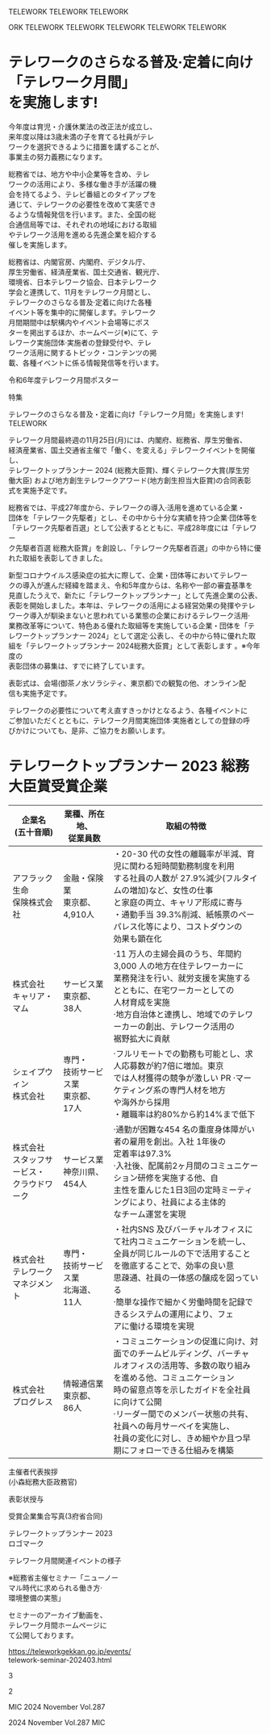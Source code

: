 TELEWORK TELEWORK TELEWORK

ORK TELEWORK TELEWORK TELEWORK TELEWORK TELEWORK

# テレワークのさらなる普及·定着に向け<br>「テレワーク月間」<br>を実施します\!

今年度は育児・介護休業法の改正法が成立し、<br>来年度以降は3歳未満の子を育てる社員がテレ<br>ワークを選択できるように措置を講ずることが、<br>事業主の努力義務になります。

総務省では、地方や中小企業等を含め、テレ<br>ワークの活用により、多様な働き手が活躍の機<br>会を持てるよう、テレビ番組とのタイアップを<br>通じて、テレワークの必要性を改めて実感でき<br>るような情報発信を行います。また、全国の総<br>合通信局等では、それぞれの地域における取組<br>やテレワーク活用を進める先進企業を紹介する<br>催しを実施します。

総務省は、内閣官房、内閣府、デジタル庁、<br>厚生労働省、経済産業省、国土交通省、観光庁、<br>環境省、日本テレワーク協会、日本テレワーク<br>学会と連携して、11月をテレワーク月間とし、<br>テレワークのさらなる普及·定着に向けた各種<br>イベント等を集中的に開催します。テレワーク<br>月間期間中は駅構内やイベント会場等にポス<br>ターを掲出するほか、ホームページ\(※\)にて、テ<br>レワーク実施団体·実施者の登録受付や、テレ<br>ワーク活用に関するトピック・コンテンツの掲<br>載、各種イベントに係る情報発信等を行います。

令和6年度テレワーク月間ポスター

特集

テレワークのさらなる普及・定着に向け「テレワーク月間」を実施します\! TELEWORK

テレワーク月間最終週の11月25日\(月\)には、内閣府、総務省、厚生労働省、<br>経済産業省、国土交通省主催で「働く、を変える」テレワークイベントを開催し、<br>テレワークトップランナー 2024 \(総務大臣賞\)、輝くテレワーク大賞\(厚生労<br>働大臣\) および地方創生テレワークアワード\(地方創生担当大臣賞\)の合同表彰<br>式を実施予定です。

総務省では、平成27年度から、テレワークの導入·活用を進めている企業・<br>団体を「テレワーク先駆者」とし、その中から十分な実績を持つ企業·団体等を<br>「テレワーク先駆者百選」として公表するとともに、平成28年度には「テレワー<br>ク先駆者百選 総務大臣賞」を創設し、「テレワーク先駆者百選」の中から特に優<br>れた取組を表彰してきました。

新型コロナウイルス感染症の拡大に際して、企業・団体等においてテレワー<br>クの導入が進んだ経緯を踏まえ、令和5年度からは、名称や一部の審査基準を<br>見直したうえで、新たに「テレワークトップランナー」として先進企業の公表、<br>表彰を開始しました。本年は、テレワークの活用による経営効果の発揮やテレ<br>ワーク導入が馴染まないと思われている業態の企業におけるテレワーク活用·<br>業務改革等について、特色ある優れた取組等を実施している企業・団体を「テ<br>レワークトップランナー 2024」として選定·公表し、その中から特に優れた取<br>組を「テレワークトップランナー 2024総務大臣賞」として表彰します 。※今年度の<br>表彰団体の募集は、すでに終了しています。

表彰式は、会場\(御茶ノ水ソラシティ、東京都\)での観覧の他、オンライン配<br>信も実施予定です。

テレワークの必要性について考え直すきっかけとなるよう、各種イベントに<br>ご参加いただくとともに、テレワーク月間実施団体·実施者としての登録の呼<br>びかけについても、是非、ご協力をお願いします。

# テレワークトップランナー 2023 総務大臣賞受賞企業

|企業名<br>\(五十音順\)|業種、所在地、<br>従業員数|取組の特徴|
|-|-|-|
|アフラック生命<br>保険株式会社|金融・保険業<br>東京都、4,910人|・20\-30 代の女性の離職率が半減、育児に関わる短時間勤務制度を利用<br>する社員の人数が 27.9%減少\(フルタイムの増加\)など、女性の仕事<br>と家庭の両立、キャリア形成に寄与<br>・通勤手当 39.3%削減、紙帳票のペーパレス化等により、コストダウンの<br>効果も顕在化|
|株式会社<br>キャリア・マム|サービス業<br>東京都、38人|·11 万人の主婦会員のうち、年間約 3,000 人の地方在住テレワーカーに<br>業務発注を行い、就労支援を実施するとともに、在宅ワーカーとしての<br>人材育成を実施<br>·地方自治体と連携し、地域でのテレワーカーの創出、テレワーク活用の<br>裾野拡大に貢献|
|シェイプウィン<br>株式会社|専門・<br>技術サービス業<br>東京都、17人|·フルリモートでの勤務も可能とし、求人応募数が約7倍に増加。東京<br>では人材獲得の競争が激しい PR ·マーケティング系の専門人材を地方<br>や海外から採用<br>・離職率は約80%から約14%まで低下|
|株式会社<br>スタッフサービス・<br>クラウドワーク|サービス業<br>神奈川県、454人|·通勤が困難な454 名の重度身体障がい者の雇用を創出。入社 1年後の<br>定着率は97.3%<br>·入社後、配属前2ヶ月間のコミュニケーション研修を実施する他、自<br>主性を重んじた1日3回の定時ミーティングにより、社員による主体的<br>なチーム運営を実現|
|株式会社<br>テレワーク<br>マネジメント|専門・<br>技術サービス業<br>北海道、11人|・社内SNS 及びバーチャルオフィスにて社内コミュニケーションを統一し、<br>全員が同じルールの下で活用することを徹底することで、効率の良い意<br>思疎通、社員の一体感の醸成を図っている<br>·簡単な操作で細かく労働時間を記録できるシステムの運用により、フェ<br>アに働ける環境を実現|
|株式会社<br>プログレス|情報通信業<br>東京都、86人|・コミュニケーションの促進に向け、対面でのチームビルディング、バーチャ<br>ルオフィスの活用等、多数の取り組みを進める他、コミュニケーション<br>時の留意点等を示したガイドを全社員に向けて公開<br>·リーダー間でのメンバー状態の共有、社員への毎月サーベイを実施し、<br>社員の変化に対し、きめ細やか且つ早期にフォローできる仕組みを構築|

主催者代表挨拶<br>\(小森総務大臣政務官\)

表彰状授与

受賞企業集合写真\(3府省合同\)

テレワークトップランナー 2023<br>ロゴマーク

テレワーク月間関連イベントの様子

※総務省主催セミナー「ニューノー<br>マル時代に求められる働き方·<br>環境整備の実態」

セミナーのアーカイブ動画を、<br>テレワーク月間ホームページに<br>て公開しております。

https://teleworkgekkan.go.jp/events/<br>telework\-seminar\-202403.html

3

2

MIC 2024 November Vol.287

2024 November Vol.287 MIC
